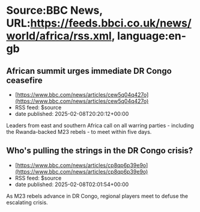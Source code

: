 # Source:BBC News, URL:https://feeds.bbci.co.uk/news/world/africa/rss.xml, language:en-gb

## African summit urges immediate DR Congo ceasefire
 - [https://www.bbc.com/news/articles/cew5q04q427o](https://www.bbc.com/news/articles/cew5q04q427o)
 - RSS feed: $source
 - date published: 2025-02-08T20:20:12+00:00

Leaders from east and southern Africa call on all warring parties - including the Rwanda-backed M23 rebels - to meet within five days.

## Who's pulling the strings in the DR Congo crisis?
 - [https://www.bbc.com/news/articles/cp8qp6p39e9o](https://www.bbc.com/news/articles/cp8qp6p39e9o)
 - RSS feed: $source
 - date published: 2025-02-08T02:01:54+00:00

As M23 rebels advance in DR Congo, regional players meet to defuse the escalating crisis.

